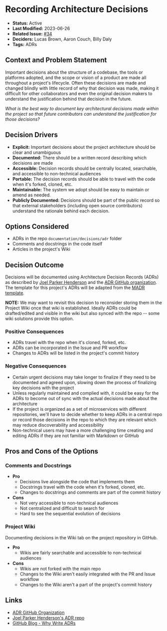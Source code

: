# Recording Architecture Decisions

* **Status:** Active
* **Last Modified:** 2023-06-26
* **Related Issue:** [#34](https://github.com/HHS/simpler-grants-gov/issues/34)
* **Deciders:** Lucas Brown, Aaron Couch, Billy Daly
* **Tags:** ADRs

## Context and Problem Statement

Important decisions about the structure of a codebase, the tools or platforms adopted, and the scope or vision of a product are made all throughout a project's lifecycle. Often these decisions are made and changed blindly with little record of why that decision was made, making it difficult for other collaborators and even the original decision makers to understand the justification behind that decision in the future.

_What is the best way to document key architectural decisions made within the project so that future contributors can understand the justification for those decisions?_

## Decision Drivers

* **Explicit:** Important decisions about the project architecture should be clear and unambiguous
* **Documented:** There should be a written record describing which decisions are made
* **Accessible:** Decision records should be centrally located, searchable, and accessible to non-technical audiences
* **Portable:** The decision records should be able to travel with the code when it's forked, cloned, etc.
* **Maintainable:** The system we adopt should be easy to maintain or amend as needed.
* **Publicly Documented:** Decisions should be part of the public record so that external stakeholders (including open source contributors) understand the rationale behind each decision.

## Options Considered

* ADRs in the repo `documentation/decisions/adr` folder
* Comments and docstrings in the code itself
* Articles in the project's Wiki

## Decision Outcome

Decisions will be documented using Architecture Decision Records (ADRs) as described by [Joel Parker Henderson](../../../decisions/adr/joel/) and the [ADR GitHub organization](https://adr.github.io/). The template for this project's ADRs will be adapted from the [MADR template](../../../decisions/adr/adrs/).

**NOTE:** We may want to revisit this decision to reconsider storing them in the Project Wiki once that wiki is established. Ideally ADRs could be drafted/edited and visible in the wiki but also synced with the repo -- some wiki solutions provide this option.

### Positive Consequences

* ADRs travel with the repo when it's cloned, forked, etc.
* ADRs can be incorporated in the Issue and PR workflow
* Changes to ADRs will be listed in the project's commit history

### Negative Consequences

* Certain urgent decisions may take longer to finalize if they need to be documented and agreed upon, slowing down the process of finalizing key decisions with the project
* Unless regularly maintained and complied with, it could be easy for the ADRs to become out of sync with the actual decisions made about the architecture
* If the project is organized as a set of microservices with different repositories, we'll have to decide whether to keep ADRs in a central repo or record those decisions in the repo to which they are relevant which may reduce discoverability and accessibility
* Non-technical users may have a more challenging time creating and editing ADRs if they are not familiar with Markdown or GitHub

## Pros and Cons of the Options

### Comments and Docstrings

* **Pro**
  * Decisions live alongside the code that implements them
  * Docstrings travel with the code when it's forked, cloned, etc.
  * Changes to docstrings and comments are part of the commit history
* **Cons**
  * Not very accessible to non-technical audiences
  * Not centralized and difficult to search for
  * Hard to see the sequential evolution of decisions

### Project Wiki

Documenting decisions in the Wiki tab on the project repository in GitHub.

* **Pro**
  * Wikis are fairly searchable and accessible to non-technical audiences
* **Cons**
  * Wikis are not forked with the main repo
  * Changes to the Wiki aren't easily integrated with the PR and Issue workflow
  * Changes to the Wiki aren't a part of the project's commit history

## Links

* [ADR GitHub Organization](../../../decisions/adr/adr/)
* [Joel Parker Henderson's ADR repo](../../../decisions/adr/joel/)
* [GitHub Blog - Why Write ADRs](../../../decisions/adr/github/)

